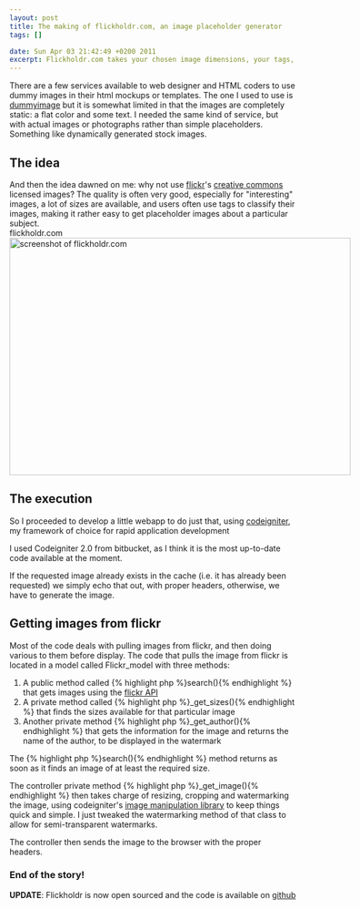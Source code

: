 ```yaml
--- 
layout: post
title: The making of flickholdr.com, an image placeholder generator
tags: []

date: Sun Apr 03 21:42:49 +0200 2011
excerpt: Flickholdr.com takes your chosen image dimensions, your tags, and returns Creative Commons licensed images from flickr that fit your criteria
---
```

There are a few services available to web designer and HTML coders to use dummy images in their html mockups or templates. The one I used to use is <a href="http://dummyimage.com">dummyimage</a> but it is somewhat limited in that the images are completely static: a flat color and some text. I needed the same kind of service, but with actual images or photographs rather than simple placeholders. Something like dynamically generated stock images.
<h2>The idea</h2>
And then the idea dawned on me: why not use <a href="http://flickr.com">flickr</a>'s <a href="http://creativecommons.org/">creative commons</a> licensed images? The quality is often very good, especially for "interesting" images, a lot of sizes are available, and users often use tags to classify their images, making it rather easy to get placeholder images about a particular subject.

<div class="image-with-caption aligncenter" style="width:600px"><div class="caption">flickholdr.com</div><a href="http://cdn.jfoucher.com/uploads/2011/03/FlickHoldr1.png"><img class="size-full wp-image-413" title="FlickHoldr" src="http://cdn.jfoucher.com/uploads/2011/03/FlickHoldr1.png" alt="screenshot of flickholdr.com" width="600" height="417" /></a></div>
<h2>The execution</h2>
So I proceeded to develop a little webapp to do just that, using <a href="http://codeigniter.com">codeigniter</a>, my framework of choice for rapid application development

I used Codeigniter 2.0 from bitbucket, as I think it is the most up-to-date code available at the moment.

If the requested image already exists in the cache (i.e. it has already been requested) we simply echo that out, with proper headers, otherwise, we have to generate the image.
<h2>Getting images from flickr</h2>
Most of the code deals with pulling images from flickr, and then doing various to them before display. The code that pulls the image from flickr is located in a model called Flickr_model with three methods:
<ol>
	<li>A public method called {% highlight php %}search(){% endhighlight %}  that gets images using the <a href="http://www.flickr.com/services/api/">flickr API</a></li>
	<li>A private method called {% highlight php %}_get_sizes(){% endhighlight %} that finds the sizes available for that particular image</li>
	<li>Another private method {% highlight php %}_get_author(){% endhighlight %} that gets the information for the image and returns the name of the author, to be displayed in the watermark</li>
</ol>
The {% highlight php %}search(){% endhighlight %} method returns as soon as it finds an image of at least the required size.

The controller private method {% highlight php %}_get_image(){% endhighlight %} then takes charge of resizing, cropping and watermarking the image, using codeigniter's <a title="Codeigniter image manipulation class manual" href="http://codeigniter.com/user_guide/libraries/image_lib.html">image manipulation library</a> to keep things quick and simple. I just tweaked the watermarking method of that class to allow for semi-transparent watermarks.

The controller then sends the image to the browser with the proper headers.
<h3>End of the story!</h3>

<strong>UPDATE</strong>: Flickholdr is now open sourced and the code is available on <a href="https://github.com/jfoucher/flickholdr">github</a>
